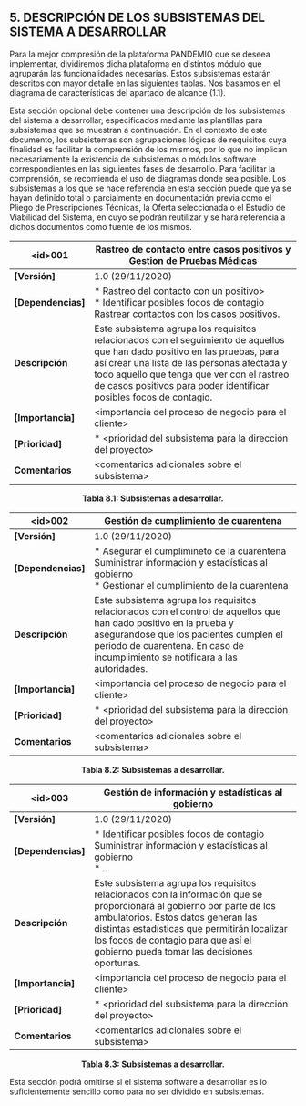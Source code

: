 ## 5. DESCRIPCIÓN DE LOS SUBSISTEMAS DEL SISTEMA A DESARROLLAR
Para la mejor compresión de la plataforma PANDEMIO que se deseea implementar, dividiremos dicha plataforma en distintos módulo que agruparán las funcionalidades necesarias. Estos subsistemas estarán descritos con mayor detalle en las siguientes tablas. Nos basamos en el diagrama de características del apartado de alcance (1.1).

Esta sección opcional debe contener una descripción de los subsistemas del sistema a desarrollar, especificados mediante las plantillas para subsistemas que se muestran
a continuación. En el contexto de este documento, los subsistemas son agrupaciones lógicas de requisitos cuya finalidad es facilitar la comprensión de los mismos,
por lo que no implican necesariamente la existencia de subsistemas o módulos software correspondientes en las siguientes fases de desarrollo. Para facilitar la comprensión,
se recomienda el uso de diagramas donde sea posible.
Los subsistemas a los que se hace referencia en esta sección puede que ya se hayan definido total o parcialmente en documentación previa como el Pliego de Prescripciones Técnicas,
la Oferta seleccionada o el Estudio de Viabilidad del Sistema, en cuyo se podrán reutilizar y se hará referencia a dichos documentos como fuente de los mismos.

| **\<id>001** | Rastreo de contacto entre casos positivos y Gestion de Pruebas Médicas|
| -- | -- |
| **[Versión]** | 1.0 (29/11/2020) |
| **[Dependencias]** | * Rastreo del contacto con un positivo> <br> * Identificar posibles focos de contagio <br> Rastrear contactos con los casos positivos. |
| **Descripción** | Este subsistema agrupa los requisitos relacionados con el seguimiento de aquellos que han dado positivo en las pruebas, para así crear una lista de las personas afectada y todo aquello que tenga que ver con el rastreo de casos positivos para poder identificar posibles focos de contagio.  |
| **[Importancia]** | \<importancia del proceso de negocio para el cliente> |
| **[Prioridad]** | * \<prioridad del subsistema para la dirección del proyecto> |
| **Comentarios** | \<comentarios adicionales sobre el subsistema> |

<p align="center"> <b>Tabla 8.1: Subsistemas a desarrollar.</b> <br> </p>

| **\<id>002** | Gestión de cumplimiento de cuarentena |
| -- | -- |
| **[Versión]** | 1.0 (29/11/2020) |
| **[Dependencias]** | * Asegurar el cumplimineto de la cuarentena <br> Suministrar información y estadísticas al gobierno <br> * Gestionar el cumplimiento de la cuarentena |
| **Descripción** | Este subsistema agrupa los requisitos relacionados con el control de aquellos que han dado positivo en la prueba y asegurandose que los pacientes cumplen el periodo de cuarentena. En caso de incumplimiento se notificara a las autoridades. |
| **[Importancia]** | \<importancia del proceso de negocio para el cliente> |
| **[Prioridad]** | * \<prioridad del subsistema para la dirección del proyecto> |
| **Comentarios** | \<comentarios adicionales sobre el subsistema> |

<p align="center"> <b>Tabla 8.2: Subsistemas a desarrollar.</b> <br> </p>

| **\<id>003** | Gestión de información y estadísticas al gobierno |
| -- | -- |
| **[Versión]** | 1.0 (29/11/2020) |
| **[Dependencias]** | * Identificar posibles focos de contagio <br> Suministrar información y estadísticas al gobierno <br> * ... |
| **Descripción** | Este subsistema agrupa los requisitos relacionados con la información que se proporcionará al gobierno por parte de los ambulatorios. Estos datos generan las distintas estadísticas que permitirán localizar los focos de contagio para que así el gobierno pueda tomar las decisiones oportunas. |
| **[Importancia]** | \<importancia del proceso de negocio para el cliente> |
| **[Prioridad]** | * \<prioridad del subsistema para la dirección del proyecto> |
| **Comentarios** | \<comentarios adicionales sobre el subsistema> |

<p align="center"> <b>Tabla 8.3: Subsistemas a desarrollar.</b> <br> </p>

Esta sección podrá omitirse si el sistema software a desarrollar es lo suficientemente sencillo como para no ser dividido en subsistemas.
